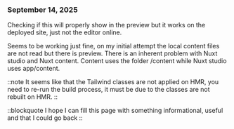 ### September 14, 2025

Checking if this will properly show in the preview but it works on the deployed site, just not the editor online.

<span class="italic text-amber-500 mr-1">Seems to be working just fine, on my initial attempt the local content files are not read but there is preview.</span>
<span class="italic text-red-400">There is an inherent problem with Nuxt studio and Nuxt content. Content uses the folder <root>/content while Nuxt studio uses app/content.</span>

::note
<span class="mb-4">It seems like that the Tailwind classes are not applied on HMR, you need to re-run the build process, it must be due to the classes are not rebuilt on HMR.</span>
::

::blockquote
I hope I can fill this page with something informational, useful and that I could go back
::
